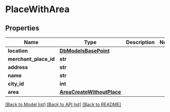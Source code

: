 # PlaceWithArea

## Properties
Name | Type | Description | Notes
------------ | ------------- | ------------- | -------------
**location** | [**DbModelsBasePoint**](DbModelsBasePoint.md) |  | 
**merchant_place_id** | **str** |  | 
**address** | **str** |  | 
**name** | **str** |  | 
**city_id** | **int** |  | 
**area** | [**AreaCreateWithoutPlace**](AreaCreateWithoutPlace.md) |  | 

[[Back to Model list]](../README.md#documentation-for-models) [[Back to API list]](../README.md#documentation-for-api-endpoints) [[Back to README]](../README.md)

